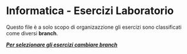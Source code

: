 # Informatica - Esercizi Laboratorio
Questo file è a solo scopo di organizazzione gli esercizi sono classificati come diversi **branch**.

<ins>***Per selezionare gli esercizi cambiare branch***</ins>
